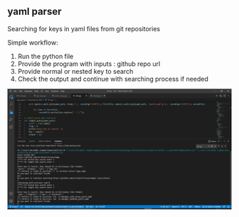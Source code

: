 ## yaml parser

Searching for keys in yaml files from git repositories

Simple workflow:
1. Run the python file 
2. Provide the program with inputs : github repo url 
3. Provide normal or nested key to search
4. Check the output and continue with searching process if needed

![alt text](https://github.com/pi1814/yaml_key_search/blob/main/Screenshot%20(255).png)
